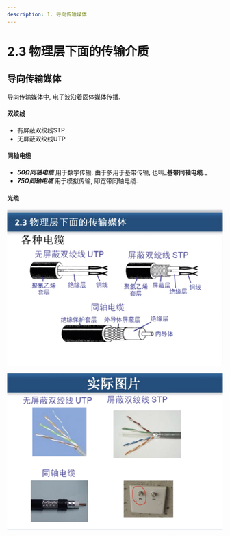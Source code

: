 ```yaml
---
description: 1. 导向传输媒体
---
```


# 2.3 物理层下面的传输介质

## 导向传输媒体

导向传输媒体中, 电子波沿着固体媒体传播.

#### 双绞线

* 有屏蔽双绞线STP
* 无屏蔽双绞线UTP

#### 同轴电缆

* _**50Ω同轴电缆**_  用于数字传输,  由于多用于基带传输, 也叫_**基带同轴电缆.**_
* _**75Ω同轴电缆**_  用于模拟传输, 即宽带同轴电缆.

#### 光缆



![](.gitbook/assets/dian-lan.png)

![](.gitbook/assets/dian-lan-2.png)



















